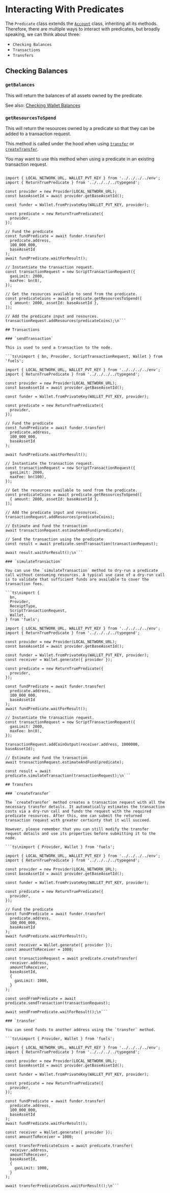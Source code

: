 # Interacting With Predicates

The `Predicate` class extends the [`Account`](DOCS_API_URL/modules/_fuel_ts_account.html) class, inheriting all its methods. Therefore, there are multiple ways to interact with predicates, but broadly speaking, we can think about three:

- `Checking Balances`
- `Transactions`
- `Transfers`

## Checking Balances

### `getBalances`

This will return the balances of all assets owned by the predicate.

See also: [Checking Wallet Balances](https://docs.fuel.network/docs/fuels-ts/wallets/checking-balances/#getting-a-wallets-balance)

### `getResourcesToSpend`

This will return the resources owned by a predicate so that they can be added to a transaction request.

This method is called under the hood when using [`transfer`](./methods.md#transfer) or [`createTransfer`](./methods.md#createtransfer).

You may want to use this method when using a predicate in an existing transaction request.

```ts\nimport { bn, Provider, ScriptTransactionRequest, Wallet } from 'fuels';

import { LOCAL_NETWORK_URL, WALLET_PVT_KEY } from '../../../../env';
import { ReturnTruePredicate } from '../../../../typegend';

const provider = new Provider(LOCAL_NETWORK_URL);
const baseAssetId = await provider.getBaseAssetId();

const funder = Wallet.fromPrivateKey(WALLET_PVT_KEY, provider);

const predicate = new ReturnTruePredicate({
  provider,
});

// Fund the predicate
const fundPredicate = await funder.transfer(
  predicate.address,
  100_000_000,
  baseAssetId
);
await fundPredicate.waitForResult();

// Instantiate the transaction request.
const transactionRequest = new ScriptTransactionRequest({
  gasLimit: 2000,
  maxFee: bn(0),
});

// Get the resources available to send from the predicate.
const predicateCoins = await predicate.getResourcesToSpend([
  { amount: 2000, assetId: baseAssetId },
]);

// Add the predicate input and resources.
transactionRequest.addResources(predicateCoins);\n```

## Transactions

### `sendTransaction`

This is used to send a transaction to the node.

```ts\nimport { bn, Provider, ScriptTransactionRequest, Wallet } from 'fuels';

import { LOCAL_NETWORK_URL, WALLET_PVT_KEY } from '../../../../env';
import { ReturnTruePredicate } from '../../../../typegend';

const provider = new Provider(LOCAL_NETWORK_URL);
const baseAssetId = await provider.getBaseAssetId();

const funder = Wallet.fromPrivateKey(WALLET_PVT_KEY, provider);

const predicate = new ReturnTruePredicate({
  provider,
});

// Fund the predicate
const fundPredicate = await funder.transfer(
  predicate.address,
  100_000_000,
  baseAssetId
);

await fundPredicate.waitForResult();

// Instantiate the transaction request.
const transactionRequest = new ScriptTransactionRequest({
  gasLimit: 2000,
  maxFee: bn(100),
});

// Get the resources available to send from the predicate.
const predicateCoins = await predicate.getResourcesToSpend([
  { amount: 2000, assetId: baseAssetId },
]);

// Add the predicate input and resources.
transactionRequest.addResources(predicateCoins);

// Estimate and fund the transaction
await transactionRequest.estimateAndFund(predicate);

// Send the transaction using the predicate
const result = await predicate.sendTransaction(transactionRequest);

await result.waitForResult();\n```

### `simulateTransaction`

You can use the `simulateTransaction` method to dry-run a predicate call without consuming resources. A typical use case of a dry-run call is to validate that sufficient funds are available to cover the transaction fees.

```ts\nimport {
  bn,
  Provider,
  ReceiptType,
  ScriptTransactionRequest,
  Wallet,
} from 'fuels';

import { LOCAL_NETWORK_URL, WALLET_PVT_KEY } from '../../../../env';
import { ReturnTruePredicate } from '../../../../typegend';

const provider = new Provider(LOCAL_NETWORK_URL);
const baseAssetId = await provider.getBaseAssetId();

const funder = Wallet.fromPrivateKey(WALLET_PVT_KEY, provider);
const receiver = Wallet.generate({ provider });

const predicate = new ReturnTruePredicate({
  provider,
});

const fundPredicate = await funder.transfer(
  predicate.address,
  100_000_000,
  baseAssetId
);
await fundPredicate.waitForResult();

// Instantiate the transaction request.
const transactionRequest = new ScriptTransactionRequest({
  gasLimit: 2000,
  maxFee: bn(0),
});

transactionRequest.addCoinOutput(receiver.address, 1000000, baseAssetId);

// Estimate and fund the transaction
await transactionRequest.estimateAndFund(predicate);

const result = await predicate.simulateTransaction(transactionRequest);\n```

## Transfers

### `createTransfer`

The `createTransfer` method creates a transaction request with all the necessary transfer details. It automatically estimates the transaction costs via a dry-run call and funds the request with the required predicate resources. After this, one can submit the returned transaction request with greater certainty that it will succeed.

However, please remember that you can still modify the transfer request details and use its properties before submitting it to the node.

```ts\nimport { Provider, Wallet } from 'fuels';

import { LOCAL_NETWORK_URL, WALLET_PVT_KEY } from '../../../../env';
import { ReturnTruePredicate } from '../../../../typegend';

const provider = new Provider(LOCAL_NETWORK_URL);
const baseAssetId = await provider.getBaseAssetId();

const funder = Wallet.fromPrivateKey(WALLET_PVT_KEY, provider);

const predicate = new ReturnTruePredicate({
  provider,
});

// Fund the predicate
const fundPredicate = await funder.transfer(
  predicate.address,
  100_000_000,
  baseAssetId
);
await fundPredicate.waitForResult();

const receiver = Wallet.generate({ provider });
const amountToReceiver = 1000;

const transactionRequest = await predicate.createTransfer(
  receiver.address,
  amountToReceiver,
  baseAssetId,
  {
    gasLimit: 1000,
  }
);

const sendFromPredicate = await predicate.sendTransaction(transactionRequest);

await sendFromPredicate.waitForResult();\n```

### `transfer`

You can send funds to another address using the `transfer` method.

```ts\nimport { Provider, Wallet } from 'fuels';

import { LOCAL_NETWORK_URL, WALLET_PVT_KEY } from '../../../../env';
import { ReturnTruePredicate } from '../../../../typegend';

const provider = new Provider(LOCAL_NETWORK_URL);
const baseAssetId = await provider.getBaseAssetId();

const funder = Wallet.fromPrivateKey(WALLET_PVT_KEY, provider);

const predicate = new ReturnTruePredicate({
  provider,
});

const fundPredicate = await funder.transfer(
  predicate.address,
  100_000_000,
  baseAssetId
);
await fundPredicate.waitForResult();

const receiver = Wallet.generate({ provider });
const amountToReceiver = 1000;

const transferPredicateCoins = await predicate.transfer(
  receiver.address,
  amountToReceiver,
  baseAssetId,
  {
    gasLimit: 1000,
  }
);

await transferPredicateCoins.waitForResult();\n```
